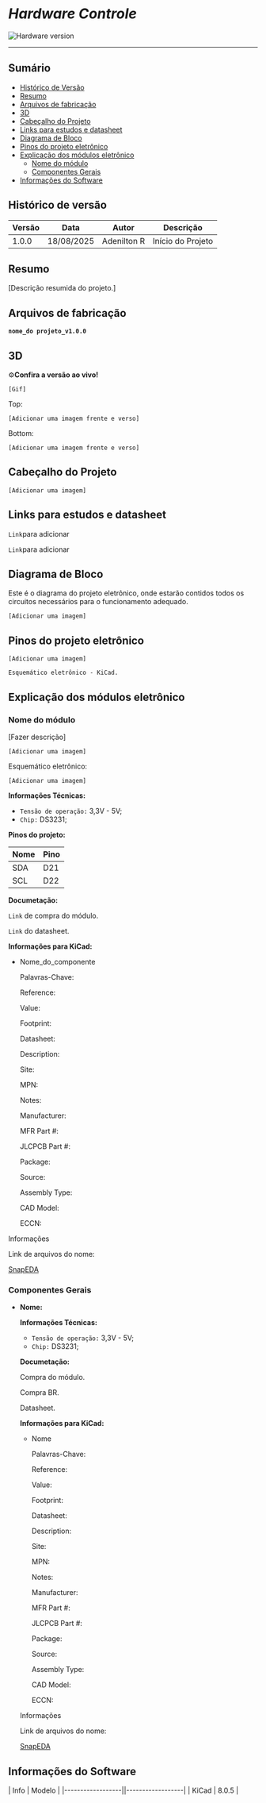 # _Hardware Controle_

![Hardware version](https://img.shields.io/badge/Hardware_version-1.0.0-blue)

---

## Sumário

- [Histórico de Versão](#histórico-de-versão)
- [Resumo](#resumo)
- [Arquivos de fabricação](#arquivos-de-fabricação)
- [3D](#3d)
- [Cabeçalho do Projeto](#cabeçalho-do-projeto)
- [Links para estudos e datasheet](#links-para-estudos-e-datasheet)
- [Diagrama de Bloco](#diagrama-de-bloco)
- [Pinos do projeto eletrônico](#pinos-do-projeto-eletrônico)
- [Explicação dos módulos eletrônico](#explicação-dos-módulos-eletrônico)
  - [Nome do módulo](#nome-do-módulo)
  - [Componentes Gerais](#componentes-gerais)
- [Informações do Software](#informações-do-software)

## Histórico de versão

| Versão | Data       | Autor        | Descrição            |
|--------|------------|--------------|----------------------|
| 1.0.0  | 18/08/2025 | Adenilton R  | Início do Projeto    |

## Resumo

[Descrição resumida do projeto.]

## Arquivos de fabricação

**`nome_do projeto_v1.0.0`**

## 3D

⚙️**Confira a versão ao vivo!**

`[Gif]`

Top:

`[Adicionar uma imagem frente e verso]`

Bottom:

`[Adicionar uma imagem frente e verso]`

## Cabeçalho do Projeto

`[Adicionar uma imagem]`

## Links para estudos e datasheet

`Link`para adicionar

`Link`para adicionar

## Diagrama de Bloco

Este é o diagrama do projeto eletrônico, onde estarão contidos todos os circuitos necessários para o funcionamento adequado.

`[Adicionar uma imagem]`

## Pinos do projeto eletrônico

`[Adicionar uma imagem]`

`Esquemático eletrônico - KiCad.`

## Explicação dos módulos eletrônico

### Nome do módulo

[Fazer descrição]

`[Adicionar uma imagem]`

Esquemático eletrônico:

`[Adicionar uma imagem]`

**Informações Técnicas:**

- `Tensão de operação:` 3,3V - 5V;
- `Chip:` DS3231;

**Pinos do projeto:**

| Nome | Pino |
|------|------|
| SDA  | D21  |
| SCL  | D22  |

**Documetação:**

`Link` de compra do módulo.

`Link` do datasheet.

**Informações para KiCad:**

- Nome_do_componente
    
    Palavras-Chave:
    
    Reference:
    
    Value:
    
    Footprint:
    
    Datasheet:
    
    Description:
    
    Site:
    
    MPN:
    
    Notes:
    
    Manufacturer:
    
    MFR Part #:
    
    JLCPCB Part #:
    
    Package:
    
    Source:
    
    Assembly Type:
    
    CAD Model:
    
    ECCN:
    

Informações

Link de arquivos do nome:

[SnapEDA](https://www.snapeda.com/parts/SS34/Taiwan%20Semiconductor/view-part/?ref=search&t=ss34)

### Componentes Gerais

- **Nome:**
    
    **Informações Técnicas:**
    
    - `Tensão de operação:` 3,3V - 5V;
    - `Chip:` DS3231;
    
    **Documetação:**
    
    Compra do módulo.
    
    Compra BR.
    
    Datasheet.
    
    **Informações para KiCad:**
    
    - Nome
        
        Palavras-Chave:
        
        Reference:
        
        Value:
        
        Footprint:
        
        Datasheet:
        
        Description:
        
        Site:
        
        MPN:
        
        Notes:
        
        Manufacturer:
        
        MFR Part #:
        
        JLCPCB Part #:
        
        Package:
        
        Source:
        
        Assembly Type:
        
        CAD Model:
        
        ECCN:
        
    
    Informações
    
    Link de arquivos do nome:
    
    [SnapEDA](https://www.snapeda.com/parts/SS34/Taiwan%20Semiconductor/view-part/?ref=search&t=ss34)
    
## Informações do Software

| Info             | Modelo            |
|------------------||------------------|
| KiCad            | 8.0.5             |

